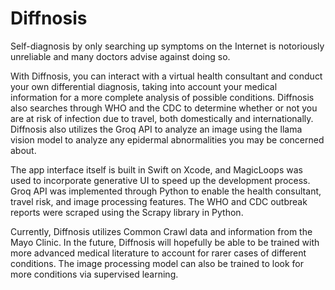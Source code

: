 # Diffnosis
Self-diagnosis by only searching up symptoms on the Internet is notoriously unreliable and many doctors advise against doing so.

With Diffnosis, you can interact with a virtual health consultant and conduct your own differential diagnosis, taking into account your medical information for a more complete analysis of possible conditions. Diffnosis also searches through WHO and the CDC to determine whether or not you are at risk of infection due to travel, both domestically and internationally. Diffnosis also utilizes the Groq API to analyze an image using the llama vision model to analyze any epidermal abnormalities you may be concerned about.

The app interface itself is built in Swift on Xcode, and MagicLoops was used to incorporate generative UI to speed up the development process. Groq API was implemented through Python to enable the health consultant, travel risk, and image processing features. The WHO and CDC outbreak reports were scraped using the Scrapy library in Python.

Currently, Diffnosis utilizes Common Crawl data and information from the Mayo Clinic. In the future, Diffnosis will hopefully be able to be trained with more advanced medical literature to account for rarer cases of different conditions. The image processing model can also be trained to look for more conditions via supervised learning.
